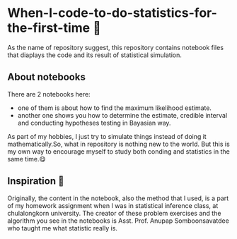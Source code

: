 # When-I-code-to-do-statistics-for-the-first-time :zany_face:
As the name of repository suggest, this repository contains notebook files that diaplays the code and its result of statistical simulation.

## About notebooks
There are 2 notebooks here:
- one of them is about how to find the maximum likelihood estimate.
- another one shows you how to determine the estimate, credible interval and conducting hypotheses testing in Bayasian way.

As part of my hobbies, I just try to simulate things instead of doing it mathematically.So, what in repository is nothing new to the world. But this is my own way to encourage myself to study both conding and statistics in the same time.:yum:

## Inspiration :stars:
Originally, the content in the notebook, also the method that I used, is a part of my homework assignment when I was in statistical inference class, at chulalongkorn university.
The creator of these problem exercises and the algorithm you see in the notebooks is Asst. Prof. Anupap Somboonsavatdee who taught me what statistic really is.

